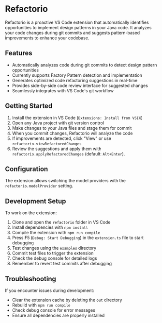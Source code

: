 # Refactorio

Refactorio is a proactive VS Code extension that automatically identifies opportunities to implement design patterns in your Java code. It analyzes your code changes during git commits and suggests pattern-based improvements to enhance your codebase.

## Features

-   Automatically analyzes code during git commits to detect design pattern opportunities
-   Currently supports Factory Pattern detection and implementation
-   Generates optimized code refactoring suggestions in real-time
-   Provides side-by-side code review interface for suggested changes
-   Seamlessly integrates with VS Code's git workflow

## Getting Started

1. Install the extension in VS Code (`Extensions: Install from VSIX`)
2. Open any Java project with git version control
3. Make changes to your Java files and stage them for commit
4. When you commit changes, Refactorio will analyze the code
5. If improvements are detected, click "View" or use `refactorio.viewRefactoredChanges`
6. Review the suggestions and apply them with `refactorio.applyRefactoredChanges` (default: `Alt+Enter`).

## Configuration

The extension allows switching the model providers with the `refactorio.modelProvider` setting.

## Development Setup

To work on the extension:

1. Clone and open the `refactorio` folder in VS Code
2. Install dependencies with `npm install`
3. Compile the extension with `npm run compile`
4. Press F5 (`Debug: Start Debugging`) in the `extension.ts` file to start debugging
5. Test changes using the `examples` directory
6. Commit test files to trigger the extension
7. Check the debug console for detailed logs
8. Remember to revert test commits after debugging

## Troubleshooting

If you encounter issues during development:

-   Clear the extension cache by deleting the `out` directory
-   Rebuild with `npm run compile`
-   Check debug console for error messages
-   Ensure all dependencies are properly installed
